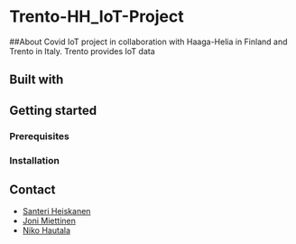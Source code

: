 # Trento-HH_IoT-Project
##About
Covid IoT project in collaboration with Haaga-Helia in Finland and Trento in Italy.
Trento provides IoT data 

## Built with

## Getting started
### Prerequisites

### Installation

## Contact
* []() [Santeri Heiskanen](https://github.com/sunfallsande)
* []() [Joni Miettinen](https://github.com/Jonnemanni)
* []() [Niko Hautala](https://github.com/Epoggi)
